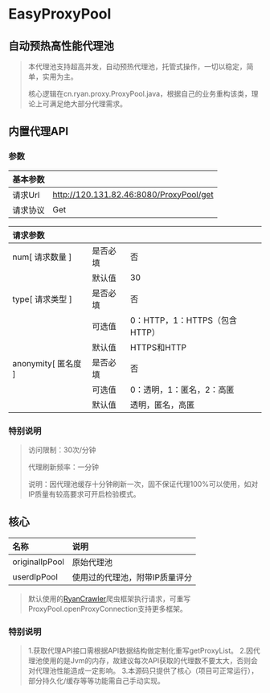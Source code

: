 # EasyProxyPool
## 自动预热高性能代理池  
>本代理池支持超高并发，自动预热代理池，托管式操作，一切以稳定，简单，实用为主。
>
>核心逻辑在cn.ryan.proxy.ProxyPool.java，根据自己的业务重构该类，理论上可满足绝大部分代理需求。
## 内置代理API
### 参数
|基本参数||
|:--|:--|
|请求Url|http://120.131.82.46:8080/ProxyPool/get|
|请求协议|Get|

|请求参数|||
|:--|:--|:--|
|num[ 请求数量 ]|是否必填|否|
||默认值|30|
|type[ 请求类型 ]|是否必填|否|
||可选值|0：HTTP，1：HTTPS（包含HTTP）|
||默认值|HTTPS和HTTP|
|anonymity[ 匿名度 ]|是否必填|否|
||可选值|0：透明，1：匿名，2：高匿|
||默认值|透明，匿名，高匿|
### 特别说明
> 访问限制：30次/分钟
>
>代理刷新频率：一分钟
>
>说明：因代理池缓存十分钟刷新一次，固不保证代理100%可以使用，如对IP质量有较高要求可开启检验模式。

## 核心
|名称|说明|
|:----|:----|
|originalIpPool|原始代理池|
|userdIpPool|使用过的代理池，附带IP质量评分|
>默认使用的[RyanCrawler](https://github.com/woshiyqmm/RyanCrawler)爬虫框架执行请求，可重写ProxyPool.openProxyConnection支持更多框架。
### **特别说明**
>1.获取代理API接口需根据API数据结构做定制化重写getProxyList。
>2.因代理池使用的是Jvm的内存，故建议每次API获取的代理数不要太大，否则会对代理池性能造成一定影响。
>3.本源码只提供了核心（项目可正常运行），部分持久化/缓存等等功能需自己手动实现。  
